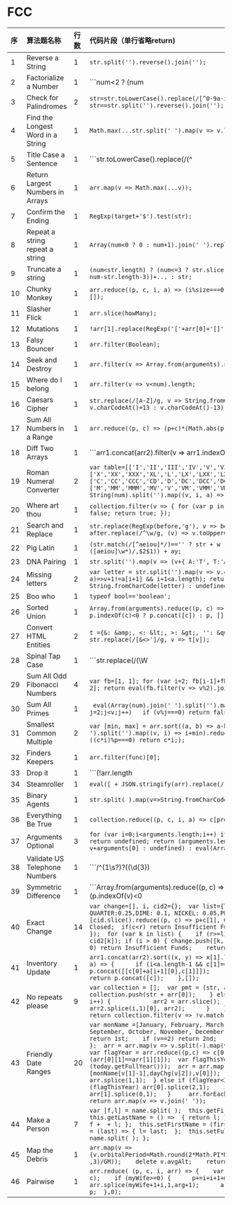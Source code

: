 # FCC
|序|算法题名称|行数|代码片段（单行省略return)|
|:----|:--|:--|:--|
|1|Reverse a String|1|```str.split('').reverse().join('');```|
|2|Factorialize a Number|1|```num<2 ? (num || 1) : num*factorialize(num-1);```|
|3|Check for Palindromes|2|```str=str.toLowerCase().replace(/[^0-9a-z]/g,'');  return str==str.split('').reverse().join(''); ```|
|4|Find the Longest Word in a String|1|```Math.max(...str.split(' ').map(v => v.length));```|
|5|Title Case a Sentence|1|```str.toLowerCase().replace(/(^|\s)\w/g, v => v.toUpperCase());```|
|6|Return Largest Numbers in Arrays|1|```arr.map(v => Math.max(...v));```|
|7|Confirm the Ending|1|```RegExp(target+'$').test(str);```|
|8|Repeat a string repeat a string|1|```Array(num<0 ? 0 : num+1).join(' ').replace(/\s/g, str);```|
|9|Truncate a string|1|```(num<str.length) ? (num<=3 ? str.slice(str, num-str.length) : str.slice(str, num-str.length-3))+... : str;```|
|10|Chunky Monkey|1|```arr.reduce((p, c, i, a) => (i%size===0 ? p.concat([a.slice(i, i+size)]) : p), []);```|
|11|Slasher Flick|1|```arr.slice(howMany);```|
|12|Mutations|1|```!arr[1].replace(RegExp('['+arr[0]+'[]','gi'),);```|
|13|Falsy Bouncer|1|```arr.filter(Boolean);```|
|14|Seek and Destroy|1|```arr.filter(v => Array.from(arguments).slice(1).indexOf(v)<0);```|
|15|Where do I belong|1|```arr.filter(v => v<num).length;```|
|16|Caesars Cipher|1|```str.replace(/[A-Z]/g, v => String.fromCharCode(v.charCodeAt()<78 ? v.charCodeAt()+13 : v.charCodeAt()-13));```|
|17|Sum All Numbers in a Range|1|```arr.reduce((p, c) => (p+c)*(Math.abs(p-c)+1)/2);```|
|18|Diff Two Arrays|1|```arr1.concat(arr2).filter(v => arr1.indexOf(v)<0 || arr2.indexOf(v)<0);```|
|19|Roman Numeral Converter|2|```var table=[['I','II','III','IV','V','VI','VII','VIII','IX'],['X','XX','XXX','XL','L','LX','LXX','LXXX','XC'],['C','CC','CCC','CD','D','DC','DCC','DCCC','CM'], ['M','MM','MMM','MV','V','VM','VMM','VMMM','MX']]; return String(num).split('').map((v, i, a) => table[a.length-i-1][v-1]).join('');```|
|20|Where art thou|1|```collection.filter(v => { for (var p in source) if (v[p] != source[p]) return false; return true; });```|
|21|Search and Replace|1|```str.replace(RegExp(before,'g'), v => before.charCodeAt(0)<90 ? after.replace(/^\w/g, (v) => v.toUpperCase()) : after);```|
|22|Pig Latin|1|```(str.match(/[^aeiou]*/)=='' ? str + w : str.replace(/([^aeiou]*)([aeiou]\w*)/,$2$1)) + ay;```|
|23|DNA Pairing|1|```str.split('').map(v => (v+{ A:'T', T:'A', C:'G', G:'C' }[v]).split(''));```|
|24|Missing letters|2|```var letter = str.split('').map(v => v.charCodeAt()+1).filter((v, i, a)=>v+1!=a[i+1] && i+1<a.length); return letter !=  ? String.fromCharCode(letter) : undefined;```|
|25|Boo who|1|```typeof bool=='boolean';```|
|26|Sorted Union|1|```Array.from(arguments).reduce((p, c) => p.concat(c)).reduce((p,c) => p.indexOf(c)<0 ? p.concat([c]) : p, []);```|
|27|Convert HTML Entities|2|```t ={&: &amp;, <: &lt;, >: &gt;, '': &quot;, ': &apos;}; return str.replace(/[&<>']/g, v => t[v]);```|
|28|Spinal Tap Case|1|```str.replace(/(\W|_)/g, '-').replace(/\w(?=[A-Z])/g, v => v+'-').toLowerCase();```|
|29|Sum All Odd Fibonacci Numbers|4|```var fb=[1, 1]; for (var i=2; fb[i-1]+fb[i-2]<=num; i++)  fb[i]=fb[i-1]+fb[i-2]; return eval(fb.filter(v => v%2).join(+));```|
|30|Sum All Primes|1|``` eval(Array(num).join(' ').split('').map((v, i) => i+2).filter(v => { for(var j=2;j<v;j++)   if (v%j===0) return false;    return true; }).join('+'));```|
|31|Smallest Common Multiple|2|```var [min, max] = arr.sort((a, b) => a-b);  return Array(max-min+2).join(' ').split('').map((v, i) => i+min).reduce((p, c) => {for(var i=1;; i++) if ((c*i)%p===0) return c*i;);```|
|32|Finders Keepers|1|```arr.filter(func)[0];```|
|33|Drop it|1|```(!arr.length || arr.slice(0,1).filter(func).length) ? arr : drop(arr.slice(1), func);```|
|34|Steamroller|1|```eval([ + JSON.stringify(arr).replace(/[\[\]]/g,).replace(/,,/g,,) + ]);```|
|35|Binary Agents|1|```str.split( ).map(v=>String.fromCharCode(parseInt(v,2))).join();```|
|36|Everything Be True|1|```collection.reduce((p, c, i, a) => c[pre] ? p+1 : p, 0)==collection.length;```|
|37|Arguments Optional|3|```for (var i=0;i<arguments.length;i++) if (!(arguments[i]===+arguments[i])) return undefined; return (arguments.length==1) ? (v => v===+v ? v+arguments[0] : undefined) : eval(Array.from(arguments).join('+'));```|
|38|Validate US Telephone Numbers|1|```/^(1\s?)?(\(\d{3}\)|\d{3})[\s\-]?\d{3}[\s\-]?\d{4}$/.test(str);```|
|39|Symmetric Difference|1|```Array.from(arguments).reduce((p, c) => p.concat(c).filter((v, i, a) => v!=a[i+1] && (p.indexOf(v)<0 || c.indexOf(v)<0)));```|
|40|Exact Change|14|```var change=[], i, cid2={};  var list={TWENTY: 20, TEN: 10, FIVE: 5, ONE: 1, QUARTER:0.25,DIME: 0.1, NICKEL: 0.05,PENNY:0.01};  var [c, r] = [cid.slice().reduce((p, c) => p+c[1], 0), cash-price];  if(c==r) return Closed;  if(c<r) return Insufficient Funds;  cid.map(v => {cid2[v[0]]=v[1]; });  for (var k in list) {    if (r>=list[k]) {      i=Math.min(r-r%list[k], cid2[k]); if (i > 0) { change.push([k, i]); r=(r-i).toFixed(2);}}}  if (r > 0) return Insufficient Funds;    return change;```|
|41|Inventory Update|1|```arr1.concat(arr2).sort((x, y) => x[1].localeCompare(y[1])).reduce((p, c, i, a) => {      if (i<a.length-1 && c[1]==a[i+1][1]) return p.concat([[c[0]+a[i+1][0],c[1]]]);      if (i>0 && c[1]==a[i-1][1]) return p;      return p.concat([c]);    },[]);```|
|42|No repeats please|9|```var collection = [];  var pmt = (str, arr) => {    if (arr.length==1) {      collection.push(str + arr[0]);    } else {      for (var i=0; i<arr.length; i++) {            arr2 = arr.slice();                pmt(str + arr2.splice(i,1)[0], arr2);      }    }     };  pmt('', str.split(''));  return collection.filter(v => !v.match(/(.)\1+/g)).length;```|
|43|Friendly Date Ranges|20|```var monName =[January, February, March, April, May, June, July, August, September, October, November, December];  var dayChg = v => {    if (v==1) return 1st;    if (v==2) return 2nd;    if (v==3) return 3rd;    return v+th;  };  arr = arr.map(v => v.split(-).map(v => +v));  var today = new Date();  var flagYear = arr.reduce((p,c) => c[0]*365+c[1]*30+c[2]-p,0);  var flagMon = (arr[0][1]==arr[1][1]);  var flagThisYear = (arr[0][0]==(today.getFullYear()));  arr = arr.map(v => [monName[v[1]-1],dayChg(v[2]),v[0]]);  if (flagYear===0) {    arr.splice(1,1);  } else if (flagYear<365) {    arr[1].splice(2,1);    if (flagThisYear) arr[0].splice(2,1);    if (flagMon && flagYear<300) arr[1].splice(0,1);   }     arr.forEach(v => v.length>2?v[1]=v[1]+,:v[1]);  return arr.map(v => v.join(' '));```|
|44|Make a Person|7|```var [f,l] = name.split( );  this.getFirstName = () => { return f; };  this.getLastName = () =>  { return l; };  this.getFullName = () =>  { return f +  + l; };  this.setFirstName = (first) => { f= first; };  this.setLastName = (last) => { l= last;  };  this.setFullName = (name) => { [f,l] = name.split( ); };  ```|
|45|Map the Debris|1|```arr.map(v => {v.orbitalPeriod=Math.round(2*Math.PI*Math.sqrt(Math.pow(earthRadius+v.avgAlt ,3)/GM));    delete v.avgAlt;    return v;  });```|
|46|Pairwise|1|```arr.reduce( (p, c, i, arr) => {    var myWife = arr.slice(i+1).indexOf(arg-c);    if (myWife>=0) {      p+=i+i+1+myWife;      arr.splice(myWife+1+i,1,arg+1);      arr.splice(i,1,arg+1);      }    return p;  },0);```|
